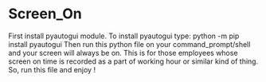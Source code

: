 # Screen_On

First install pyautogui module.
To install pyautogui type: python -m pip install pyautogui
Then run this python file on your command_prompt/shell and your screen will always be on.
This is for those employees whose screen on time is recorded as a part of working hour or similar kind of thing.
So, run this file and enjoy !
